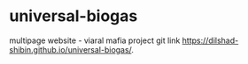 # universal-biogas
multipage website - viaral mafia project
git link https://dilshad-shibin.github.io/universal-biogas/.
